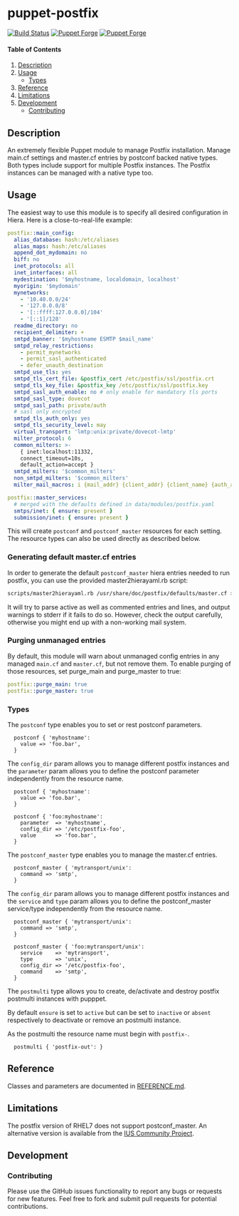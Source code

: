 # puppet-postfix

[![Build Status](https://github.com/markt-de/puppet-postfix/actions/workflows/ci.yaml/badge.svg)](https://github.com/markt-de/puppet-postfix/actions/workflows/ci.yaml)
[![Puppet Forge](https://img.shields.io/puppetforge/v/markt/postfix.svg)](https://forge.puppetlabs.com/markt/postfix)
[![Puppet Forge](https://img.shields.io/puppetforge/dt/markt/postfix.svg)](https://forge.puppetlabs.com/markt/postfix)

#### Table of Contents

1. [Description](#description)
1. [Usage](#usage)
    * [Types](#types)
1. [Reference](#reference)
1. [Limitations](#limitations)
1. [Development](#development)
    - [Contributing](#contributing)

## Description

An extremely flexible Puppet module to manage Postfix installation. Manage main.cf settings and master.cf entries by postconf backed native types. Both types include support for multiple Postfix instances. The Postfix instances can be managed with a native type too.

## Usage

The easiest way to use this module is to specify all desired configuration in Hiera.
Here is a close-to-real-life example:

```yaml
postfix::main_config:
  alias_database: hash:/etc/aliases
  alias_maps: hash:/etc/aliases
  append_dot_mydomain: no
  biff: no
  inet_protocols: all
  inet_interfaces: all
  mydestination: '$myhostname, localdomain, localhost'
  myorigin: '$mydomain'
  mynetworks:
    - '10.40.0.0/24'
    - '127.0.0.0/8'
    - '[::ffff:127.0.0.0]/104'
    - '[::1]/128'
  readme_directory: no
  recipient_delimiter: +
  smtpd_banner: '$myhostname ESMTP $mail_name'
  smtpd_relay_restrictions:
    - permit_mynetworks
    - permit_sasl_authenticated
    - defer_unauth_destination
  smtpd_use_tls: yes
  smtpd_tls_cert_file: &postfix_cert /etc/postfix/ssl/postfix.crt
  smtpd_tls_key_file: &postfix_key /etc/postfix/ssl/postfix.key
  smtpd_sasl_auth_enable: no # only enable for mandatory tls ports
  smtpd_sasl_type: dovecot
  smtpd_sasl_path: private/auth
  # sasl only encrypted
  smtpd_tls_auth_only: yes
  smtpd_tls_security_level: may
  virtual_transport: 'lmtp:unix:private/dovecot-lmtp'
  milter_protocol: 6
  common_milters: >-
    { inet:localhost:11332,
    connect_timeout=10s,
    default_action=accept }
  smtpd_milters: '$common_milters'
  non_smtpd_milters: '$common_milters'
  milter_mail_macros: i {mail_addr} {client_addr} {client_name} {auth_authen}

postfix::master_services:
  # merged with the defaults defined in data/modules/postfix.yaml
  smtps/inet: { ensure: present }
  submission/inet: { ensure: present }
```

This will create `postconf` and `postconf_master` resources for each setting.
The resource types can also be used directly as described below.

### Generating default master.cf entries

In order to generate the default `postconf_master` hiera entries needed to run postfix,
you can use the provided master2hierayaml.rb script:

```sh
scripts/master2hierayaml.rb /usr/share/doc/postfix/defaults/master.cf > data/modules/postfix.yaml
```

It will try to parse active as well as commented entries and lines, and output warnings
to stderr if it fails to do so. However, check the output carefully, otherwise you might
end up with a non-working mail system.

### Purging unmanaged entries

By default, this module will warn about unmanaged config entries in any managed `main.cf`
and `master.cf`, but not remove them. To enable purging of those resources, set purge_main
and purge_master to true:

```yaml
postfix::purge_main: true
postfix::purge_master: true
```

### Types

The `postconf` type enables you to set or rest postconf parameters.

```puppet
  postconf { 'myhostname':
    value => 'foo.bar',
  }
```

The `config_dir` param allows you to manage different postfix instances and the
`parameter` param allows you to define the postconf parameter independently from
the resource name.

```puppet
  postconf { 'myhostname':
    value => 'foo.bar',
  }

  postconf { 'foo:myhostname':
    parameter  => 'myhostname',
    config_dir => '/etc/postfix-foo',
    value      => 'foo.bar',
  }
```

The `postconf_master` type enables you to manage the master.cf entries.

```puppet
  postconf_master { 'mytransport/unix':
    command => 'smtp',
  }
```

The `config_dir` param allows you to manage different postfix instances and the
`service` and `type` param allows you to define the postconf_master service/type independently from
the resource name.

```puppet
  postconf_master { 'mytransport/unix':
    command => 'smtp',
  }

  postconf_master { 'foo:mytransport/unix':
    service    => 'mytransport',
    type       => 'unix',
    config_dir => '/etc/postfix-foo',
    command    => 'smtp',
  }
```

The `postmulti` type allows you to create, de/activate and destroy postfix
postmulti instances with pupppet.

By default `ensure` is set to `active` but can be set to `inactive` or `absent`
respectively to deactivate or remove an postmulti instance.

As the postmulti the resource name must begin with `postfix-`.

```puppet
  postmulti { 'postfix-out': }
```

## Reference

Classes and parameters are documented in [REFERENCE.md](REFERENCE.md).

## Limitations

The postfix version of RHEL7 does not support postconf_master. An alternative version is available from the [IUS Community Project](https://ius.io/).

## Development

### Contributing

Please use the GitHub issues functionality to report any bugs or requests for new features. Feel free to fork and submit pull requests for potential contributions.
